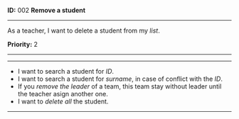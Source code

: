 **ID:** 002 **Remove a student**

---

As a teacher, I want to delete a student from my _list_.

**Priority:** 2

---

---

* I want to search a student for _ID_.
* I want to search a student for _surname_, in case of conflict with the _ID_.
* If you _remove the leader_ of a team, this team stay without leader until the teacher asign another one.
* I want to _delete all_ the student.

---

